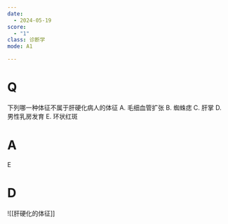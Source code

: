 ```yaml
---
date:
  - 2024-05-19
score:
  - "1"
class: 诊断学
mode: A1

---
```

# Q
下列哪一种体征不属于肝硬化病人的体征
A. 毛细血管扩张
B. 蜘蛛痣 
C. 肝掌
D. 男性乳房发育 
E. 环状红斑

# A

E


# D
![[肝硬化的体征]]